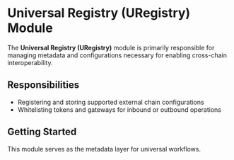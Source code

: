 # Universal Registry (URegistry) Module

The **Universal Registry (URegistry)** module is primarily responsible for managing metadata and configurations necessary for enabling cross-chain interoperability.  

## Responsibilities

- Registering and storing supported external chain configurations
- Whitelisting tokens and gateways for inbound or outbound operations

## Getting Started

This module serves as the metadata layer for universal workflows.